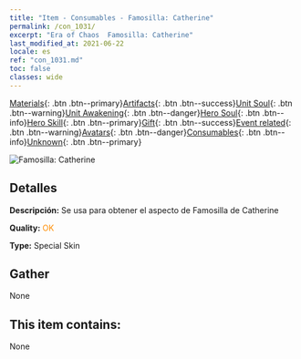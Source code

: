 ```yaml
---
title: "Item - Consumables - Famosilla: Catherine"
permalink: /con_1031/
excerpt: "Era of Chaos  Famosilla: Catherine"
last_modified_at: 2021-06-22
locale: es
ref: "con_1031.md"
toc: false
classes: wide
---
```

 [Materials](/ItemsES/){: .btn .btn--primary}[Artifacts](/ItemsES/Artifacts/){: .btn .btn--success}[Unit Soul](/ItemsES/UnitSoul/){: .btn .btn--warning}[Unit Awakening](/ItemsES/UnitAwakening/){: .btn .btn--danger}[Hero Soul](/ItemsES/HeroSoul/){: .btn .btn--info}[Hero Skill](/ItemsES/HeroSkill/){: .btn .btn--primary}[Gift](/ItemsES/Gift/){: .btn .btn--success}[Event related](/ItemsES/Events/){: .btn .btn--warning}[Avatars](/ItemsES/Avatars/){: .btn .btn--danger}[Consumables](/ItemsES/Consumables/){: .btn .btn--info}[Unknown](/ItemsES/Unknown/){: .btn .btn--primary}

 ![Famosilla: Catherine](/images/h/h_Catherine8.jpg)

## Detalles
 **Descripción:** Se usa para obtener el aspecto de Famosilla de Catherine

 **Quality:** <span style="color: #FF8C00">OK</span>

 **Type:** Special Skin

## Gather

  None

## This item contains:

  None

